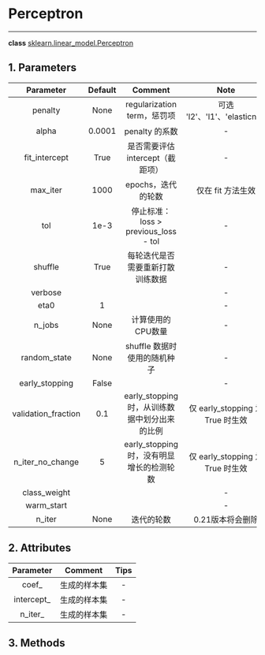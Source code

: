 <!-- toc -->

# Perceptron

---

**class** [sklearn.linear_model.Perceptron](https://scikit-learn.org/stable/modules/generated/sklearn.linear_model.Perceptron.html#sklearn.linear_model.Perceptron)

## 1. Parameters

Parameter | Default | Comment | Note
:-:|:-:|:-:|:-:
penalty | None | regularization term，惩罚项 | 可选 'l2'、'l1'、'elasticnet' 
alpha | 0.0001 | penalty 的系数 | - 
fit_intercept | True | 是否需要评估 intercept（截距项） | - 
max_iter | 1000 | epochs，迭代的轮数 | 仅在 fit 方法生效
tol | 1e-3 | 停止标准：loss > previous_loss - tol | - 
shuffle | True | 每轮迭代是否需要重新打散训练数据 | - 
verbose |  |  | - 
eta0 | 1 |  | - 
n_jobs | None | 计算使用的CPU数量 | - 
random_state | None | shuffle 数据时使用的随机种子 | - 
early_stopping | False |  | - 
validation_fraction | 0.1 | early_stopping 时，从训练数据中划分出来的比例 | 仅 early_stopping 为 True 时生效 
n_iter_no_change | 5 | early_stopping 时，没有明显增长的检测轮数 | 仅 early_stopping 为 True 时生效 
class_weight |  |  | - 
warm_start |  |  | - 
n_iter | None | 迭代的轮数 | 0.21版本将会删除


## 2. Attributes

Parameter | Comment | Tips
:-:|:-:|:-:
coef_ | 生成的样本集 | -
intercept_ | 生成的样本集 | -
n\_iter\_ | 生成的样本集 | -

## 3. Methods





